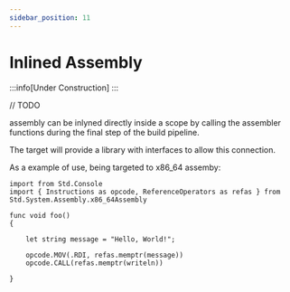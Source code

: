 ```yaml
---
sidebar_position: 11
---
```


# Inlined Assembly

:::info[Under Construction]
:::

// TODO

assembly can be inlyned directly inside a scope by calling the
assembler functions during the final step of the build pipeline.

The target will provide a library with interfaces to allow this
connection.

As a example of use, being targeted to x86_64 assemby:

```abs
import from Std.Console
import { Instructions as opcode, ReferenceOperators as refas } from Std.System.Assembly.x86_64Assembly

func void foo()
{

	let string message = "Hello, World!";

	opcode.MOV(.RDI, refas.memptr(message))
	opcode.CALL(refas.memptr(writeln))

}

```
